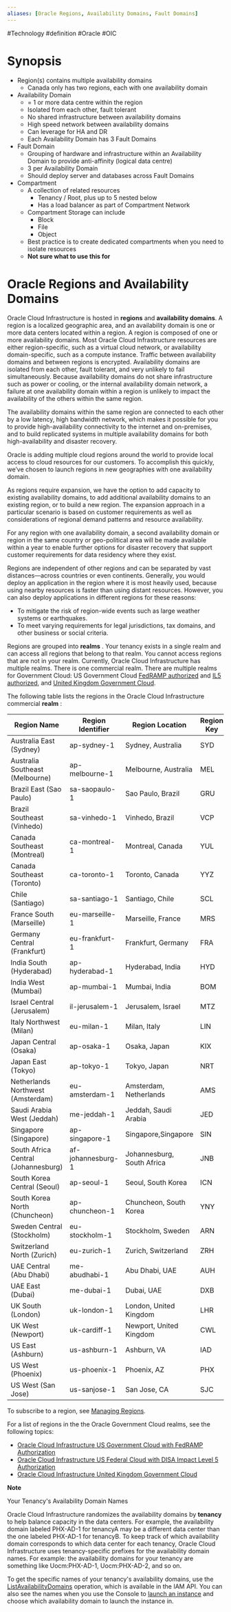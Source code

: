 ```yaml
---
aliases: [Oracle Regions, Availability Domains, Fault Domains]
---
```


#Technology #definition #Oracle #OIC 
# Synopsis
- Region(s) contains multiple availability domains
	- Canada only has two regions, each with one availability domain
- Availability Domain
	-  = 1 or more data centre within the region
	- Isolated from each other, fault tolerant
	- No shared infrastructure between availability domains
	- High speed network between availability domains
	- Can leverage for HA and DR
	- Each Availability Domain has 3 Fault Domains
- Fault Domain
	- Grouping of hardware and infrastructure within an Availability Domain to provide anti-affinity (logical data centre)
	- 3 per Availability Domain
	- Should deploy server and databases across Fault Domains
- Compartment
	- A collection of related resources
		- Tenancy / Root, plus up to 5 nested below
		- Has a load balancer as part of Compartment Network
	- Compartment Storage can include
		- Block
		- File
		- Object
	- Best practice is to create dedicated compartments when you need to isolate resources
	- **Not sure what to use this for**
# Oracle Regions and Availability Domains
Oracle Cloud Infrastructure is hosted in **regions** and **availability domains**. A region is a localized geographic area, and an availability domain is one or more data centers located within a region. A region is composed of one or more availability domains. Most Oracle Cloud Infrastructure resources are either region-specific, such as a virtual cloud network, or availability domain\-specific, such as a compute instance. Traffic between availability domains and between regions is encrypted. Availability domains are isolated from each other, fault tolerant, and very unlikely to fail simultaneously. Because availability domains do not share infrastructure such as power or cooling, or the internal availability domain network, a failure at one availability domain within a region is unlikely to impact the availability of the others within the same region.

The availability domains within the same region are connected to each other by a low latency, high bandwidth network, which makes it possible for you to provide high-availability connectivity to the internet and on-premises, and to build replicated systems in multiple availability domains for both high-availability and disaster recovery.

Oracle is adding multiple cloud regions around the world to provide local access to cloud resources for our customers. To accomplish this quickly, we’ve chosen to launch regions in new geographies with one availability domain.

As regions require expansion, we have the option to add capacity to existing availability domains, to add additional availability domains to an existing region, or to build a new region. The expansion approach in a particular scenario is based on customer requirements as well as considerations of regional demand patterns and resource availability.

For any region with one availability domain, a second availability domain or region in the same country or geo-political area will be made available within a year to enable further options for disaster recovery that support customer requirements for data residency where they exist.

Regions are independent of other regions and can be separated by vast distances—across countries or even continents. Generally, you would deploy an application in the region where it is most heavily used, because using nearby resources is faster than using distant resources. However, you can also deploy applications in different regions for these reasons:

-   To mitigate the risk of region-wide events such as large weather systems or earthquakes.
-   To meet varying requirements for legal jurisdictions, tax domains, and other business or social criteria.

Regions are grouped into **realms** . Your tenancy exists in a single realm and can access all regions that belong to that realm. You cannot access regions that are not in your realm. Currently, Oracle Cloud Infrastructure has multiple realms. There is one commercial realm. There are multiple realms for Government Cloud: US Government Cloud [FedRAMP authorized](https://docs.oracle.com/en-us/iaas/Content/General/Concepts/govfedramp.htm#Oracle_Cloud_Infrastructure_US_Government_Cloud_with_FedRAMP_Authorization) and [IL5 authorized](https://docs.oracle.com/en-us/iaas/Content/General/Concepts/govfeddod.htm#Oracle_Cloud_Infrastructure_US_Federal_Cloud_with_DISA_Impact_Level_5_Authorization), and [United Kingdom Government Cloud](https://docs.oracle.com/en-us/iaas/Content/General/Concepts/govuksouth.htm#Oracle_Cloud_Infrastructure_United_Kingdom_Government_Cloud).

The following table lists the regions in the Oracle Cloud Infrastructure commercial **realm** :

| Region Name | Region Identifier | Region Location | Region Key | Realm Key | Availability Domains |
| --- | --- | --- | --- | --- | --- |
| Australia East (Sydney) | ap-sydney-1 | Sydney, Australia | SYD | OC1 | 1 |
| Australia Southeast (Melbourne) | ap-melbourne-1 | Melbourne, Australia | MEL | OC1 | 1 |
| Brazil East (Sao Paulo) | sa-saopaulo-1 | Sao Paulo, Brazil | GRU | OC1 | 1 |
| Brazil Southeast (Vinhedo) | sa-vinhedo-1 | Vinhedo, Brazil | VCP | OC1 | 1 |
| Canada Southeast (Montreal) | ca-montreal-1 | Montreal, Canada | YUL | OC1 | 1 |
| Canada Southeast (Toronto) | ca-toronto-1 | Toronto, Canada | YYZ | OC1 | 1 |
| Chile (Santiago) | sa-santiago-1 | Santiago, Chile | SCL | OC1 | 1 |
| France South (Marseille) | eu-marseille-1 | Marseille, France | MRS | OC1 | 1 |
| Germany Central (Frankfurt) | eu-frankfurt-1 | Frankfurt, Germany | FRA | OC1 | 3 |
| India South (Hyderabad) | ap-hyderabad-1 | Hyderabad, India | HYD | OC1 | 1 |
| India West (Mumbai) | ap-mumbai-1 | Mumbai, India | BOM | OC1 | 1 |
| Israel Central (Jerusalem) | il-jerusalem-1 | Jerusalem, Israel | MTZ | OCI | 1 |
| Italy Northwest (Milan) | eu-milan-1 | Milan, Italy | LIN | OC1 | 1 |
| Japan Central (Osaka) | ap-osaka-1 | Osaka, Japan | KIX | OC1 | 1 |
| Japan East (Tokyo) | ap-tokyo-1 | Tokyo, Japan | NRT | OC1 | 1 |
| Netherlands Northwest (Amsterdam) | eu-amsterdam-1 | Amsterdam, Netherlands | AMS | OC1 | 1 |
| Saudi Arabia West (Jeddah) | me-jeddah-1 | Jeddah, Saudi Arabia | JED | OC1 | 1 |
| Singapore (Singapore) | ap-singapore-1 | Singapore,Singapore | SIN | OC1 | 1 |
| South Africa Central (Johannesburg) | af-johannesburg-1 | Johannesburg, South Africa | JNB | OC1 | 1 |
| South Korea Central (Seoul) | ap-seoul-1 | Seoul, South Korea | ICN | OC1 | 1 |
| South Korea North (Chuncheon) | ap-chuncheon-1 | Chuncheon, South Korea | YNY | OC1 | 1 |
| Sweden Central (Stockholm) | eu-stockholm-1 | Stockholm, Sweden | ARN | OC1 | 1 |
| Switzerland North (Zurich) | eu-zurich-1 | Zurich, Switzerland | ZRH | OC1 | 1 |
| UAE Central (Abu Dhabi) | me-abudhabi-1 | Abu Dhabi, UAE | AUH | OC1 | 1 |
| UAE East (Dubai) | me-dubai-1 | Dubai, UAE | DXB | OC1 | 1 |
| UK South (London) | uk-london-1 | London, United Kingdom | LHR | OC1 | 3 |
| UK West (Newport) | uk-cardiff-1 | Newport, United Kingdom | CWL | OC1 | 1 |
| US East (Ashburn) | us-ashburn-1 | Ashburn, VA | IAD | OC1 | 3 |
| US West (Phoenix) | us-phoenix-1 | Phoenix, AZ | PHX | OC1 | 3 |
| US West (San Jose) | us-sanjose-1 | San Jose, CA | SJC | OC1 | 1 |

To subscribe to a region, see [Managing Regions](https://docs.oracle.com/en-us/iaas/Content/Identity/Tasks/managingregions.htm#Managing_Regions).

For a list of regions in the the Oracle Government Cloud realms, see the following topics:

-   [Oracle Cloud Infrastructure US Government Cloud with FedRAMP Authorization](https://docs.oracle.com/en-us/iaas/Content/General/Concepts/govfedramp.htm#Oracle_Cloud_Infrastructure_US_Government_Cloud_with_FedRAMP_Authorization)
-   [Oracle Cloud Infrastructure US Federal Cloud with DISA Impact Level 5 Authorization](https://docs.oracle.com/en-us/iaas/Content/General/Concepts/govfeddod.htm#Oracle_Cloud_Infrastructure_US_Federal_Cloud_with_DISA_Impact_Level_5_Authorization)
-   [Oracle Cloud Infrastructure United Kingdom Government Cloud](https://docs.oracle.com/en-us/iaas/Content/General/Concepts/govuksouth.htm#Oracle_Cloud_Infrastructure_United_Kingdom_Government_Cloud)

**Note**

Your Tenancy's Availability Domain Names

Oracle Cloud Infrastructure randomizes the availability domains by **tenancy**  to help balance capacity in the data centers. For example, the availability domain labeled PHX\-AD-1 for tenancyA may be a different data center than the one labeled PHX\-AD-1 for tenancyB. To keep track of which availability domain corresponds to which data center for each tenancy, Oracle Cloud Infrastructure uses tenancy-specific prefixes for the availability domain names. For example: the availability domains for your tenancy are something like Uocm:PHX\-AD-1, Uocm:PHX\-AD-2, and so on.

To get the specific names of your tenancy's availability domains, use the [ListAvailabilityDomains](https://docs.oracle.com/iaas/api/#/en/identity/latest/AvailabilityDomain/ListAvailabilityDomains) operation, which is available in the IAM API. You can also see the names when you use the Console to [launch an instance](https://docs.oracle.com/en-us/iaas/Content/Compute/Tasks/launchinginstance.htm#Creating_an_Instance) and choose which availability domain to launch the instance in.